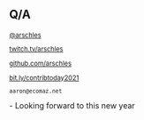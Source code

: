 ## Q/A

<small>

[@arschles](https://twitter.com/arschles)

[twitch.tv/arschles](https://twitch.tv/arschles)

[github.com/arschles](http://github.com/arschles)

[bit.ly/contribtoday2021](https://bit.ly/contribtoday2021)

`aaron@ecomaz.net`

</small>

<aside class="notes">
- Looking forward to this new year
